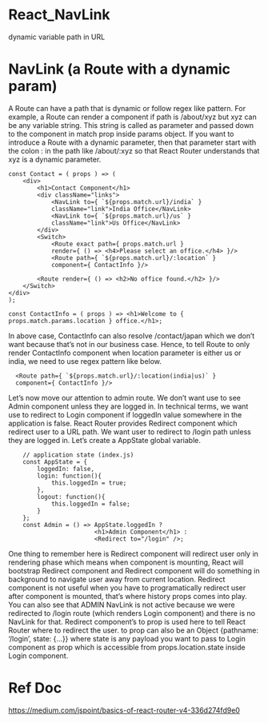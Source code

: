 # React_NavLink
dynamic variable path in URL


# NavLink (a Route with a dynamic param)

 A Route can have a path that is dynamic or follow regex like pattern. For example, a Route can render a component if path is /about/xyz but xyz can be any variable string. This string is called as parameter and passed down to the component in match prop inside params object. If you want to introduce a Route with a dynamic parameter, then that parameter start with the colon : in the path like /about/:xyz so that React Router understands that xyz is a dynamic parameter.
 
    const Contact = ( props ) => (
        <div>        
            <h1>Contact Component</h1>
            <div className="links">
                <NavLink to={ `${props.match.url}/india` }
                className="link">India Office</NavLink>
                <NavLink to={ `${props.match.url}/us` }
                className="link">Us Office</NavLink>
            </div>
            <Switch>
                <Route exact path={ props.match.url }
                render={ () => <h4>Please select an office.</h4> }/>
                <Route path={ `${props.match.url}/:location` }
                component={ ContactInfo }/>

            <Route render={ () => <h2>No office found.</h2> }/>
        </Switch>
    </div>
    );
    
    const ContactInfo = ( props ) => <h1>Welcome to { props.match.params.location } office.</h1>;
    

In above case, ContactInfo can also resolve /contact/japan which we don’t want because that’s not in our business case. Hence, to tell Route to only render ContactInfo component when location parameter is either us or india, we need to use regex pattern like below.

      <Route path={ `${props.match.url}/:location(india|us)` }
      component={ ContactInfo }/>
      
      
Let’s now move our attention to admin route. We don’t want use to see Admin component unless they are logged in. In technical terms, we want use to redirect to Login component if loggedIn value somewhere in the application is false. React Router provides Redirect component which redirect user to a URL path. We want user to redirect to /login path unless they are logged in. Let’s create a AppState global variable.


        // application state (index.js)
        const AppState = {
            loggedIn: false,
            login: function(){
                this.loggedIn = true;
            },
            logout: function(){
                this.loggedIn = false;
            }
        };
        const Admin = () => AppState.loggedIn ? 
                            <h1>Admin Component</h1> : 
                            <Redirect to="/login" />;

One thing to remember here is Redirect component will redirect user only in rendering phase which means when component is mounting, React will bootstrap Redirect component and Redirect component will do something in background to navigate user away from current location. Redirect component is not useful when you have to programatically redirect user after component is mounted, that’s where history props comes into play.
You can also see that ADMIN NavLink is not active because we were redirected to /login route (which renders Login component) and there is no NavLink for that. Redirect component’s to prop is used here to tell React Router where to redirect the user. to prop can also be an Object {pathname: ‘/login’, state: {…}} where state is any payload you want to pass to Login component as prop which is accessible from props.location.state inside Login component.

# Ref Doc

https://medium.com/jspoint/basics-of-react-router-v4-336d274fd9e0
